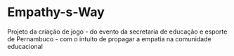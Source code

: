 # Empathy-s-Way
Projeto da criação de jogo - do evento da secretaria de educação e esporte de Pernambuco - com o intuito de propagar a empatia na comunidade educacional

